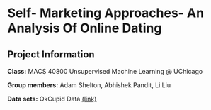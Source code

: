 # Self- Marketing Approaches- An Analysis Of Online Dating


## Project Information

**Class:** MACS 40800 Unsupervised Machine Learning @ UChicago

**Group members:** Adam Shelton, Abhishek Pandit, Li Liu

**Data sets:** OkCupid Data [(link)](https://github.com/rudeboybert/JSE_OkCupid)

